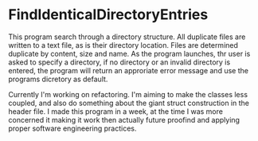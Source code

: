 # FindIdenticalDirectoryEntries
This program search through a directory structure.
All duplicate files are written to a text file, as is their directory location.
Files are determined duplicate by content, size and name.
As the program launches, thr user is asked to specify a directory, if no directory or an invalid directory is entered,
the program will return an approriate error message and use the programs dicretory as default.

Currently I'm working on refactoring. 
I'm aiming to make the classes less coupled, and also do something about the giant struct construction in the header file.
I made this program in a week, 
at the time I was more concerned it making it work then actually future proofind and applying proper software engineering practices.
